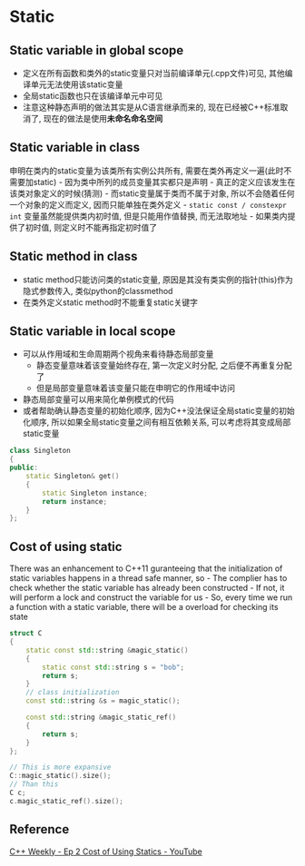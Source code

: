 # Static

## Static variable in global scope
* 定义在所有函数和类外的static变量只对当前编译单元(.cpp文件)可见, 其他编译单元无法使用该static变量
* 全局static函数也只在该编译单元中可见
* 注意这种静态声明的做法其实是从C语言继承而来的, 现在已经被C++标准取消了, 现在的做法是使用**未命名命名空间**

## Static variable in class
申明在类内的static变量为该类所有实例公共所有, 需要在类外再定义一遍(此时不需要加static)
    - 因为类中所列的成员变量其实都只是声明
    - 真正的定义应该发生在该类对象定义的时候(猜测)
    - 而static变量属于类而不属于对象, 所以不会随着任何一个对象的定义而定义, 因而只能单独在类外定义
    - `static const / constexpr int` 变量虽然能提供类内初时值, 但是只能用作值替换, 而无法取地址
    - 如果类内提供了初时值, 则定义时不能再指定初时值了

## Static method in class
* static method只能访问类的static变量, 原因是其没有类实例的指针(this)作为隐式参数传入, 类似python的classmethod
* 在类外定义static method时不能重复static关键字

## Static variable in local scope
* 可以从作用域和生命周期两个视角来看待静态局部变量
    - 静态变量意味着该变量始终存在, 第一次定义时分配, 之后便不再重复分配了
    - 但是局部变量意味着该变量只能在申明它的作用域中访问
* 静态局部变量可以用来简化单例模式的代码
* 或者帮助确认静态变量的初始化顺序, 因为C++没法保证全局static变量的初始化顺序, 所以如果全局static变量之间有相互依赖关系,
  可以考虑将其变成局部static变量

```cpp
class Singleton
{
public:
    static Singleton& get()
    {
        static Singleton instance;
        return instance;
    }
};
```

## Cost of using static
There was an enhancement to C++11 guranteeing that the initialization of static variables happens in a thread safe manner, so
    - The complier has to check whether the static variable has already been constructed
    - If not, it will perform a lock and construct the variable for us
    - So, every time we run a function with a static variable, there will be a overload for checking its state

```cpp
struct C
{
    static const std::string &magic_static()
    {
        static const std::string s = "bob";
        return s;
    }
    // class initialization
    const std::string &s = magic_static();

    const std::string &magic_static_ref()
    {
        return s;
    }
};

// This is more expansive
C::magic_static().size();
// Than this
C c;
c.magic_static_ref().size();
```

## Reference
[C++ Weekly - Ep 2 Cost of Using Statics - YouTube](https://www.youtube.com/watch?v=B3WWsKFePiM&list=PLs3KjaCtOwSZ2tbuV1hx8Xz-rFZTan2J1&index=2)
